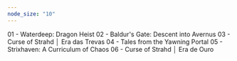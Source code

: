 ```yaml
---
node_size: "10"
---
```

01 - Waterdeep: Dragon Heist
02 - Baldur's Gate: Descent into Avernus
03 - Curse of Strahd │ Era das Trevas
04 - Tales from the Yawning Portal
05 - Strixhaven: A Curriculum of Chaos
06 - Curse of Strahd │ Era de Ouro
